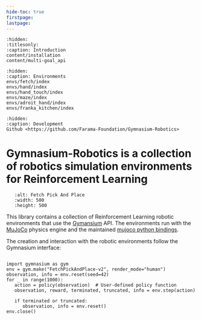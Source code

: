 ```yaml
---
hide-toc: true
firstpage:
lastpage:
---
```


```{toctree}
:hidden:
:titlesonly:
:caption: Introduction
content/installation
content/multi-goal_api
```

```{toctree}
:hidden:
:caption: Environments
envs/fetch/index
envs/hand/index
envs/hand_touch/index
envs/maze/index
envs/adroit_hand/index
envs/franka_kitchen/index
```

```{toctree}
:hidden:
:caption: Development
Github <https://github.com/Farama-Foundation/Gymnasium-Robotics>
```
# Gymnasium-Robotics is a collection of robotics simulation environments for Reinforcement Learning


```{figure} _static/videos/fetch/FetchPickAndPlace.gif
   :alt: Fetch Pick And Place
   :width: 500
   :height: 500
```

This library contains a collection of Reinforcement Learning robotic environments that use the [Gymansium](https://gymnasium.farama.org/) API. The environments run with the [MuJoCo](https://mujoco.org/) physics engine and the maintained [mujoco python bindings](https://mujoco.readthedocs.io/en/latest/python.html).

The creation and interaction with the robotic environments follow the Gymnasium interface:

```{code-block} python

import gymnasium as gym
env = gym.make("FetchPickAndPlace-v2", render_mode="human")
observation, info = env.reset(seed=42)
for _ in range(1000):
   action = policy(observation)  # User-defined policy function
   observation, reward, terminated, truncated, info = env.step(action)

   if terminated or truncated:
      observation, info = env.reset()
env.close()
```
